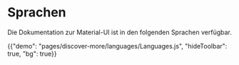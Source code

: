# Sprachen

<p class="description">Die Dokumentation zur Material-UI ist in den folgenden Sprachen verfügbar.</p>

{{"demo": "pages/discover-more/languages/Languages.js", "hideToolbar": true, "bg": true}}